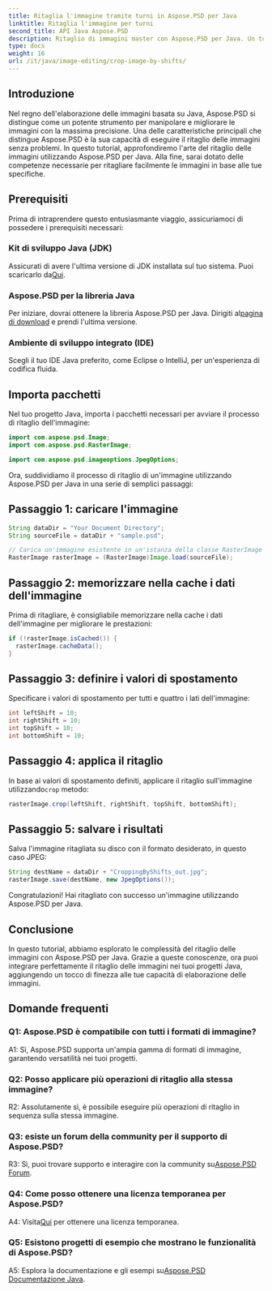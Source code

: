 ```yaml
---
title: Ritaglia l'immagine tramite turni in Aspose.PSD per Java
linktitle: Ritaglia l'immagine per turni
second_title: API Java Aspose.PSD
description: Ritaglio di immagini master con Aspose.PSD per Java. Un tutorial completo per la manipolazione delle immagini senza soluzione di continuità.
type: docs
weight: 16
url: /it/java/image-editing/crop-image-by-shifts/
---
```

## Introduzione

Nel regno dell'elaborazione delle immagini basata su Java, Aspose.PSD si distingue come un potente strumento per manipolare e migliorare le immagini con la massima precisione. Una delle caratteristiche principali che distingue Aspose.PSD è la sua capacità di eseguire il ritaglio delle immagini senza problemi. In questo tutorial, approfondiremo l'arte del ritaglio delle immagini utilizzando Aspose.PSD per Java. Alla fine, sarai dotato delle competenze necessarie per ritagliare facilmente le immagini in base alle tue specifiche.

## Prerequisiti

Prima di intraprendere questo entusiasmante viaggio, assicuriamoci di possedere i prerequisiti necessari:

### Kit di sviluppo Java (JDK)

 Assicurati di avere l'ultima versione di JDK installata sul tuo sistema. Puoi scaricarlo da[Qui](https://www.oracle.com/java/technologies/javase-downloads.html).

### Aspose.PSD per la libreria Java

 Per iniziare, dovrai ottenere la libreria Aspose.PSD per Java. Dirigiti al[pagina di download](https://releases.aspose.com/psd/java/) e prendi l'ultima versione.

### Ambiente di sviluppo integrato (IDE)

Scegli il tuo IDE Java preferito, come Eclipse o IntelliJ, per un'esperienza di codifica fluida.

## Importa pacchetti

Nel tuo progetto Java, importa i pacchetti necessari per avviare il processo di ritaglio dell'immagine:

```java
import com.aspose.psd.Image;
import com.aspose.psd.RasterImage;

import com.aspose.psd.imageoptions.JpegOptions;
```

Ora, suddividiamo il processo di ritaglio di un'immagine utilizzando Aspose.PSD per Java in una serie di semplici passaggi:

## Passaggio 1: caricare l'immagine

```java
String dataDir = "Your Document Directory";
String sourceFile = dataDir + "sample.psd";

// Carica un'immagine esistente in un'istanza della classe RasterImage
RasterImage rasterImage = (RasterImage)Image.load(sourceFile);
```

## Passaggio 2: memorizzare nella cache i dati dell'immagine

Prima di ritagliare, è consigliabile memorizzare nella cache i dati dell'immagine per migliorare le prestazioni:

```java
if (!rasterImage.isCached()) {
  rasterImage.cacheData();
}
```

## Passaggio 3: definire i valori di spostamento

Specificare i valori di spostamento per tutti e quattro i lati dell'immagine:

```java
int leftShift = 10;
int rightShift = 10;
int topShift = 10;
int bottomShift = 10;
```

## Passaggio 4: applica il ritaglio

 In base ai valori di spostamento definiti, applicare il ritaglio sull'immagine utilizzando`crop` metodo:

```java
rasterImage.crop(leftShift, rightShift, topShift, bottomShift);
```

## Passaggio 5: salvare i risultati

Salva l'immagine ritagliata su disco con il formato desiderato, in questo caso JPEG:

```java
String destName = dataDir + "CroppingByShifts_out.jpg";
rasterImage.save(destName, new JpegOptions());
```

Congratulazioni! Hai ritagliato con successo un'immagine utilizzando Aspose.PSD per Java.

## Conclusione

In questo tutorial, abbiamo esplorato le complessità del ritaglio delle immagini con Aspose.PSD per Java. Grazie a queste conoscenze, ora puoi integrare perfettamente il ritaglio delle immagini nei tuoi progetti Java, aggiungendo un tocco di finezza alle tue capacità di elaborazione delle immagini.

## Domande frequenti

### Q1: Aspose.PSD è compatibile con tutti i formati di immagine?

A1: Sì, Aspose.PSD supporta un'ampia gamma di formati di immagine, garantendo versatilità nei tuoi progetti.

### Q2: Posso applicare più operazioni di ritaglio alla stessa immagine?

R2: Assolutamente sì, è possibile eseguire più operazioni di ritaglio in sequenza sulla stessa immagine.

### Q3: esiste un forum della community per il supporto di Aspose.PSD?

 R3: Sì, puoi trovare supporto e interagire con la community su[Aspose.PSD Forum](https://forum.aspose.com/c/psd/34).

### Q4: Come posso ottenere una licenza temporanea per Aspose.PSD?

 A4: Visita[Qui](https://purchase.aspose.com/temporary-license/) per ottenere una licenza temporanea.

### Q5: Esistono progetti di esempio che mostrano le funzionalità di Aspose.PSD?

 A5: Esplora la documentazione e gli esempi su[Aspose.PSD Documentazione Java](https://reference.aspose.com/psd/java/).
